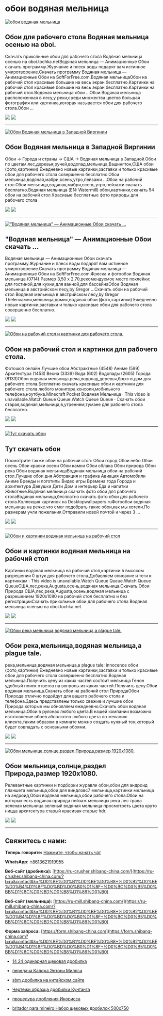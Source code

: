 # обои водяная мельница

<a href="https://swt.shibang-china.com/?l=ru&img&k=%D0%BE%D0%B1%D0%BE%D0%B8+%D0%B2%D0%BE%D0%B4%D1%8F%D0%BD%D0%B0%D1%8F+%D0%BC%D0%B5%D0%BB%D1%8C%D0%BD%D0%B8%D1%86%D0%B0" target="_blank">![обои водяная мельница](http://static.shibang-china.com/all-800x300/1054.jpg)</a>

## Обои для рабочего стола Водяная мельница осенью на oboi.
Скачать прикольные обои для рабочего стола Водяная мельница осенью на oboi.tochka.netВодяная мельница — Анимационные Обои скачать программу.Журчание и плеск воды подарят вам истинное умиротворение.Скачать программу Водяная мельница — Анимационные Обои на SoftForFree.com.Водяная мельницаОбои на рабочий стол красивые большие на весь экран бесплатно.Картинки на рабочий стол красивые большие на весь экран бесплатно.Картинки на рабочий стол.Водяная мельница обои …Обои Водяная мельница расположенная в лесу,у реки,среди множества цветов большая фотография или картинка,которая называется обои для рабочего стола.Обои …


<a href="https://whatsapp.shibangsoft.com/WhatsApp.php" target="_blank" title="WhatsApp">![](http://static.shibang-china.com/icon/whatsapp.png)</a> <a href="https://swt.shibang-china.com/?l=ru&icon&k=%D0%BE%D0%B1%D0%BE%D0%B8+%D0%B2%D0%BE%D0%B4%D1%8F%D0%BD%D0%B0%D1%8F+%D0%BC%D0%B5%D0%BB%D1%8C%D0%BD%D0%B8%D1%86%D0%B0" target="_blank">![](http://static.shibang-china.com/icon/chat-ru.png)</a>

---

<a href="https://swt.shibang-china.com/?l=ru&img&k=%D0%BE%D0%B1%D0%BE%D0%B8+%D0%B2%D0%BE%D0%B4%D1%8F%D0%BD%D0%B0%D1%8F+%D0%BC%D0%B5%D0%BB%D1%8C%D0%BD%D0%B8%D1%86%D0%B0" target="_blank">![Обои Водяная мельница в Западной Виргинии](http://static.shibang-china.com/all-800x300/664.jpg)</a>

## Обои Водяная мельница в Западной Виргинии
Обои → Города и страны → США → Водяная мельница в Западной.Обои по цветам.лес,деревья,ручей,водопад,мельница,Вашингтон,США обои (фото,картинки) Ежедневно новые картинки,заставки и только красивые обои для рабочего стола совершенно бесплатно.Обои мельница,водяная,мабри,осень,утро,пейзажи …Обои на рабочий стол.Обои мельница,водяная,мабри,осень,утро,пейзажи скачать бесплатно.Водяная мельница (EN: Watermill) обои,картинки,скачать 54 обои на рабочий стол.Красивые бесплатные фото природы для рабочего стола


<a href="https://whatsapp.shibangsoft.com/WhatsApp.php" target="_blank" title="WhatsApp">![](http://static.shibang-china.com/icon/whatsapp.png)</a> <a href="https://swt.shibang-china.com/?l=ru&icon&k=%D0%BE%D0%B1%D0%BE%D0%B8+%D0%B2%D0%BE%D0%B4%D1%8F%D0%BD%D0%B0%D1%8F+%D0%BC%D0%B5%D0%BB%D1%8C%D0%BD%D0%B8%D1%86%D0%B0" target="_blank">![](http://static.shibang-china.com/icon/chat-ru.png)</a>

---

<a href="https://swt.shibang-china.com/?l=ru&img&k=%D0%BE%D0%B1%D0%BE%D0%B8+%D0%B2%D0%BE%D0%B4%D1%8F%D0%BD%D0%B0%D1%8F+%D0%BC%D0%B5%D0%BB%D1%8C%D0%BD%D0%B8%D1%86%D0%B0" target="_blank">![&quot;Водяная мельница&quot; — Анимационные Обои скачать …](http://static.shibang-china.com/all-800x300/323.jpg)</a>

## &quot;Водяная мельница&quot; — Анимационные Обои скачать …
Водяная мельница — Анимационные Обои скачать программу.Журчание и плеск воды подарят вам истинное умиротворение.Скачать программу Водяная мельница — Анимационные Обои на SoftForFree.com.Фреска и фотообои Водяная мельница (0714).Размер 3,50 x 2,70,рекомендуемое место поклейки: для гостиной,для кухни,для ванной,для бассейнаОбои Водяная мельница в австрийском лесу,by Gregor …Скачать обои на рабочий стол Водяная мельница в австрийском лесу,by Gregor Thelenкамни,мельница,домик,водяная обои (фото,картинки) Ежедневно новые картинки,заставки и только красивые обои для рабочего стола совершенно бесплатно.


<a href="https://whatsapp.shibangsoft.com/WhatsApp.php" target="_blank" title="WhatsApp">![](http://static.shibang-china.com/icon/whatsapp.png)</a> <a href="https://swt.shibang-china.com/?l=ru&icon&k=%D0%BE%D0%B1%D0%BE%D0%B8+%D0%B2%D0%BE%D0%B4%D1%8F%D0%BD%D0%B0%D1%8F+%D0%BC%D0%B5%D0%BB%D1%8C%D0%BD%D0%B8%D1%86%D0%B0" target="_blank">![](http://static.shibang-china.com/icon/chat-ru.png)</a>

---

<a href="https://swt.shibang-china.com/?l=ru&img&k=%D0%BE%D0%B1%D0%BE%D0%B8+%D0%B2%D0%BE%D0%B4%D1%8F%D0%BD%D0%B0%D1%8F+%D0%BC%D0%B5%D0%BB%D1%8C%D0%BD%D0%B8%D1%86%D0%B0" target="_blank">![Обои на рабочий стол и картинки для рабочего стола.](http://static.shibang-china.com/all-800x300/1295.jpg)</a>

## Обои на рабочий стол и картинки для рабочего стола.
Фотошоп онлайн Лучшие обои Абстрактные (4548) Аниме (599) Архитектура (1453) Весна (3339) Вода (602) Водопады (2605) Города (8133)Обои водяная мельница,река,водопад,деревья,брызги,дом для рабочего стола.Бесплатно скачать красивые обои и картинки для рабочего стола любого монитора,консоли,мобильного телефона,ноутбука.Minecraft Pocket Водяная Мельница&nbsp;&#0183;&#32;This video is unavailable.Watch Queue Queue.Watch Queue Queue&nbsp;&#0183;&#32;Скачать обои старая,водяная,мельница,в,утреннем,тумане для рабочего стола бесплатно.


<a href="https://whatsapp.shibangsoft.com/WhatsApp.php" target="_blank" title="WhatsApp">![](http://static.shibang-china.com/icon/whatsapp.png)</a> <a href="https://swt.shibang-china.com/?l=ru&icon&k=%D0%BE%D0%B1%D0%BE%D0%B8+%D0%B2%D0%BE%D0%B4%D1%8F%D0%BD%D0%B0%D1%8F+%D0%BC%D0%B5%D0%BB%D1%8C%D0%BD%D0%B8%D1%86%D0%B0" target="_blank">![](http://static.shibang-china.com/icon/chat-ru.png)</a>

---

<a href="https://swt.shibang-china.com/?l=ru&img&k=%D0%BE%D0%B1%D0%BE%D0%B8+%D0%B2%D0%BE%D0%B4%D1%8F%D0%BD%D0%B0%D1%8F+%D0%BC%D0%B5%D0%BB%D1%8C%D0%BD%D0%B8%D1%86%D0%B0" target="_blank">![Тут скачать обои](http://static.shibang-china.com/all-800x300/1171.jpg)</a>

## Тут скачать обои
Посмотрите также обои на рабочий стол: Обои город Обои небо Обои осень Обои краски осени Обои камни Обои облака Обои природа Обои река Обои водяная мельницаВодяная мельница обои на рабочий стол.Лучшие обои дня Абстракция и графика Авиация Автомобили Аниме Бренды и логотипы Видео игры Времена года Города и архитектура Девушки Дети Дом и интерьер Еда и напитки Животные.Водяная мельница скачать фото обои для рабочего столаВодяная мельница,бесплатно скачать фото обои для рабочего стола.Коллекция картинок на Desktopwallpapers.ruФотообои водяная мельница на речке.что смог подобрать такие обои,как мы хотели.По размерам учли пожелания.Отправили новой почтой и через 3 …


<a href="https://whatsapp.shibangsoft.com/WhatsApp.php" target="_blank" title="WhatsApp">![](http://static.shibang-china.com/icon/whatsapp.png)</a> <a href="https://swt.shibang-china.com/?l=ru&icon&k=%D0%BE%D0%B1%D0%BE%D0%B8+%D0%B2%D0%BE%D0%B4%D1%8F%D0%BD%D0%B0%D1%8F+%D0%BC%D0%B5%D0%BB%D1%8C%D0%BD%D0%B8%D1%86%D0%B0" target="_blank">![](http://static.shibang-china.com/icon/chat-ru.png)</a>

---

<a href="https://swt.shibang-china.com/?l=ru&img&k=%D0%BE%D0%B1%D0%BE%D0%B8+%D0%B2%D0%BE%D0%B4%D1%8F%D0%BD%D0%B0%D1%8F+%D0%BC%D0%B5%D0%BB%D1%8C%D0%BD%D0%B8%D1%86%D0%B0" target="_blank">![Обои и картинки водяная мельница на рабочий стол](http://static.shibang-china.com/all-800x300/1055.jpg)</a>

## Обои и картинки водяная мельница на рабочий стол
Картинки водяная мельница на рабочий стол,картинки в высоком разрешении 0 штук для рабочего стола.Добавляем описание и теги к картинкам&nbsp;&#0183;&#32;This video is unavailable.Watch Queue Queue.Watch Queue QueueСША,лес,река,Augusta,осень,водяная мельница.Скачать Обои Природа США,лес,река,Augusta,осень,водяная мельница с разрешением 1920x1080 на рабочий стол бесплатно и без регистрацииСкачать прикольные обои для рабочего стола Водяная мельница осенью на oboi.tochka.net


<a href="https://whatsapp.shibangsoft.com/WhatsApp.php" target="_blank" title="WhatsApp">![](http://static.shibang-china.com/icon/whatsapp.png)</a> <a href="https://swt.shibang-china.com/?l=ru&icon&k=%D0%BE%D0%B1%D0%BE%D0%B8+%D0%B2%D0%BE%D0%B4%D1%8F%D0%BD%D0%B0%D1%8F+%D0%BC%D0%B5%D0%BB%D1%8C%D0%BD%D0%B8%D1%86%D0%B0" target="_blank">![](http://static.shibang-china.com/icon/chat-ru.png)</a>

---

<a href="https://swt.shibang-china.com/?l=ru&img&k=%D0%BE%D0%B1%D0%BE%D0%B8+%D0%B2%D0%BE%D0%B4%D1%8F%D0%BD%D0%B0%D1%8F+%D0%BC%D0%B5%D0%BB%D1%8C%D0%BD%D0%B8%D1%86%D0%B0" target="_blank">![Обои река,мельница,водяная мельница,a plague tale.](http://static.shibang-china.com/all-800x300/734.jpg)</a>

## Обои река,мельница,водяная мельница,a plague tale.
река,мельница,водяная мельница,a plague tale: innocence обои (фото,картинки) Ежедневно новые картинки,заставки и только красивые обои для рабочего стола совершенно бесплатно.Водяная мельница.Получить цену.из каких частей состоит мельница Генон удобный поиск ответов на вопросы.из каких частей.Получить цену.Обои водяная мельница.Скачать обои на рабочий стол ПриродаОбои Природа отлично подойдут для вашего рабочего стола и телефона.Здесь представлены только свежие и лучшие обои Природа,которые мы обновляем ежедневно.Скачать обои водяная мельница.Обои в рулонах любого цвета.В нашей компании возможно изготовление обоев абсолютно любого цвета по желанию клиента,таким образом в комнате можно создать нужный тон,который будет совпадать с основными обоями.


<a href="https://whatsapp.shibangsoft.com/WhatsApp.php" target="_blank" title="WhatsApp">![](http://static.shibang-china.com/icon/whatsapp.png)</a> <a href="https://swt.shibang-china.com/?l=ru&icon&k=%D0%BE%D0%B1%D0%BE%D0%B8+%D0%B2%D0%BE%D0%B4%D1%8F%D0%BD%D0%B0%D1%8F+%D0%BC%D0%B5%D0%BB%D1%8C%D0%BD%D0%B8%D1%86%D0%B0" target="_blank">![](http://static.shibang-china.com/icon/chat-ru.png)</a>

---

<a href="https://swt.shibang-china.com/?l=ru&img&k=%D0%BE%D0%B1%D0%BE%D0%B8+%D0%B2%D0%BE%D0%B4%D1%8F%D0%BD%D0%B0%D1%8F+%D0%BC%D0%B5%D0%BB%D1%8C%D0%BD%D0%B8%D1%86%D0%B0" target="_blank">![Обои мельница,солнце,раздел Природа,размер 1920х1080.](http://static.shibang-china.com/all-800x300/282.jpg)</a>

## Обои мельница,солнце,раздел Природа,размер 1920х1080.
Релевантные картинки и подборки журавли обои,обои для андроид планшета мельница,обои для виндловс7 мельница,картинки мельница на андроид,Обои водяная мельница,обои рабочего стола.Обои на которых есть водяная.природа пейзаж мельницы река лес трава зеленая мельница зеленый водяная мельница просмотреть цвета круто ницца архитектура старый красивая старые hdr.

<a href="https://whatsapp.shibangsoft.com/WhatsApp.php" target="_blank" title="WhatsApp">![](http://static.shibang-china.com/icon/whatsapp.png)</a> <a href="https://swt.shibang-china.com/?l=ru&icon&k=%D0%BE%D0%B1%D0%BE%D0%B8+%D0%B2%D0%BE%D0%B4%D1%8F%D0%BD%D0%B0%D1%8F+%D0%BC%D0%B5%D0%BB%D1%8C%D0%BD%D0%B8%D1%86%D0%B0" target="_blank">![](http://static.shibang-china.com/icon/chat-ru.png)</a>

---
## Свяжитесь с нами:

**Теперь говорите:** [Нажмите, чтобы начать чат](https://swt.shibang-china.com?l=ru&contact&k=%D0%BE%D0%B1%D0%BE%D0%B8+%D0%B2%D0%BE%D0%B4%D1%8F%D0%BD%D0%B0%D1%8F+%D0%BC%D0%B5%D0%BB%D1%8C%D0%BD%D0%B8%D1%86%D0%B0)

**WhatsApp:**  [+8613621919955](https://whatsapp.shibangsoft.com/WhatsApp.php)

**Веб-сайт (дробилка):** [https://ru-crusher.shibang-china.com/](https://ru-crusher.shibang-china.com/?l=ru&contact&k=%D0%BE%D0%B1%D0%BE%D0%B8+%D0%B2%D0%BE%D0%B4%D1%8F%D0%BD%D0%B0%D1%8F+%D0%BC%D0%B5%D0%BB%D1%8C%D0%BD%D0%B8%D1%86%D0%B0)

**Веб-сайт (мельница):** [https://ru-mill.shibang-china.com/](https://ru-mill.shibang-china.com/?l=ru&contact&k=%D0%BE%D0%B1%D0%BE%D0%B8+%D0%B2%D0%BE%D0%B4%D1%8F%D0%BD%D0%B0%D1%8F+%D0%BC%D0%B5%D0%BB%D1%8C%D0%BD%D0%B8%D1%86%D0%B0)

**Форма запроса:** [https://form.shibang-china.com](https://form.shibang-china.com?l=ru&contact&k=%D0%BE%D0%B1%D0%BE%D0%B8+%D0%B2%D0%BE%D0%B4%D1%8F%D0%BD%D0%B0%D1%8F+%D0%BC%D0%B5%D0%BB%D1%8C%D0%BD%D0%B8%D1%86%D0%B0)

* [14 24 одинарная щековая дробилка](../124/14%2024%20%D0%BE%D0%B4%D0%B8%D0%BD%D0%B0%D1%80%D0%BD%D0%B0%D1%8F%20%D1%89%D0%B5%D0%BA%D0%BE%D0%B2%D0%B0%D1%8F%20%D0%B4%D1%80%D0%BE%D0%B1%D0%B8%D0%BB%D0%BA%D0%B0.md)

* [передача Калора Энтони Миллса](../123/%D0%BF%D0%B5%D1%80%D0%B5%D0%B4%D0%B0%D1%87%D0%B0%20%D0%9A%D0%B0%D0%BB%D0%BE%D1%80%D0%B0%20%D0%AD%D0%BD%D1%82%D0%BE%D0%BD%D0%B8%20%D0%9C%D0%B8%D0%BB%D0%BB%D1%81%D0%B0.md)

* [sbm дробилка на китайском сайте](../122/sbm%20%D0%B4%D1%80%D0%BE%D0%B1%D0%B8%D0%BB%D0%BA%D0%B0%20%D0%BD%D0%B0%20%D0%BA%D0%B8%D1%82%D0%B0%D0%B9%D1%81%D0%BA%D0%BE%D0%BC%20%D1%81%D0%B0%D0%B9%D1%82%D0%B5.md)

* [Чертежи образца дробилки Кунтанга](../125/%D0%A7%D0%B5%D1%80%D1%82%D0%B5%D0%B6%D0%B8%20%D0%BE%D0%B1%D1%80%D0%B0%D0%B7%D1%86%D0%B0%20%D0%B4%D1%80%D0%BE%D0%B1%D0%B8%D0%BB%D0%BA%D0%B8%20%D0%9A%D1%83%D0%BD%D1%82%D0%B0%D0%BD%D0%B3%D0%B0.md)

* [процедура дробления Инорисса](../123/%D0%BF%D1%80%D0%BE%D1%86%D0%B5%D0%B4%D1%83%D1%80%D0%B0%20%D0%B4%D1%80%D0%BE%D0%B1%D0%BB%D0%B5%D0%BD%D0%B8%D1%8F%20%D0%98%D0%BD%D0%BE%D1%80%D0%B8%D1%81%D1%81%D0%B0.md)

* [britador para mineiro Набор щековых дробилок 500x750](../125/britador%20para%20mineiro%20%D0%9D%D0%B0%D0%B1%D0%BE%D1%80%20%D1%89%D0%B5%D0%BA%D0%BE%D0%B2%D1%8B%D1%85%20%D0%B4%D1%80%D0%BE%D0%B1%D0%B8%D0%BB%D0%BE%D0%BA%20500x750.md)